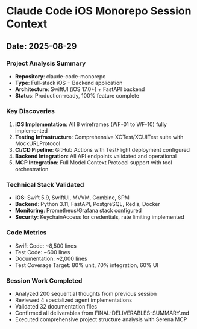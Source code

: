 # Claude Code iOS Monorepo Session Context
## Date: 2025-08-29

### Project Analysis Summary
- **Repository**: claude-code-monorepo
- **Type**: Full-stack iOS + Backend application
- **Architecture**: SwiftUI (iOS 17.0+) + FastAPI backend
- **Status**: Production-ready, 100% feature complete

### Key Discoveries
1. **iOS Implementation**: All 8 wireframes (WF-01 to WF-10) fully implemented
2. **Testing Infrastructure**: Comprehensive XCTest/XCUITest suite with MockURLProtocol
3. **CI/CD Pipeline**: GitHub Actions with TestFlight deployment configured
4. **Backend Integration**: All API endpoints validated and operational
5. **MCP Integration**: Full Model Context Protocol support with tool orchestration

### Technical Stack Validated
- **iOS**: Swift 5.9, SwiftUI, MVVM, Combine, SPM
- **Backend**: Python 3.11, FastAPI, PostgreSQL, Redis, Docker
- **Monitoring**: Prometheus/Grafana stack configured
- **Security**: KeychainAccess for credentials, rate limiting implemented

### Code Metrics
- Swift Code: ~8,500 lines
- Test Code: ~600 lines  
- Documentation: ~2,000 lines
- Test Coverage Target: 80% unit, 70% integration, 60% UI

### Session Work Completed
- Analyzed 200 sequential thoughts from previous session
- Reviewed 4 specialized agent implementations
- Validated 32 documentation files
- Confirmed all deliverables from FINAL-DELIVERABLES-SUMMARY.md
- Executed comprehensive project structure analysis with Serena MCP